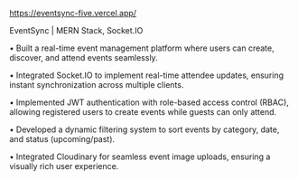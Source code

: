 https://eventsync-five.vercel.app/

EventSync | MERN Stack, Socket.IO

• Built a real-time event management platform where users can create, discover, and attend events seamlessly.

• Integrated Socket.IO to implement real-time attendee updates, ensuring instant synchronization across multiple clients.

• Implemented JWT authentication with role-based access control (RBAC), allowing registered users to create events while guests can only attend.

• Developed a dynamic filtering system to sort events by category, date, and status (upcoming/past).

• Integrated Cloudinary for seamless event image uploads, ensuring a visually rich user experience.
